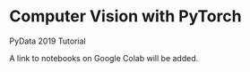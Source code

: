 # Computer Vision with PyTorch
PyData 2019 Tutorial

A link to notebooks on Google Colab will be added. 

